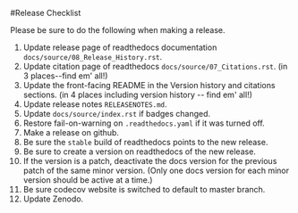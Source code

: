 #Release Checklist

Please be sure to do the following when making a release.

1. Update release page of readthedocs documentation `docs/source/08_Release_History.rst`.
2. Update citation page of readthedocs `docs/source/07_Citations.rst`. (in 3 places--find em' all!)
3. Update the front-facing README in the Version history and citations sections. (in 4 places including version history -- find em' all!)
5. Update release notes `RELEASENOTES.md`.
6. Update `docs/source/index.rst` if badges changed.
7. Restore fail-on-warning on `.readthedocs.yaml` if it was turned off.
8. Make a release on github.
9. Be sure the `stable` build of readthedocs points to the new release.
10. Be sure to create a version on readthedocs of the new release. 
11. If the version is a patch, deactivate the docs version for the previous patch of the same minor version. (Only one docs version for each minor version should be active at a time.)
12. Be sure codecov website is switched to default to master branch.
13. Update Zenodo.
